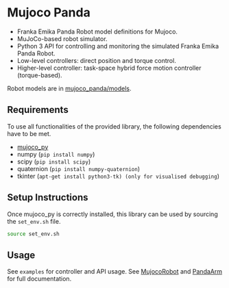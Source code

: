 # Mujoco Panda

- Franka Emika Panda Robot model definitions for Mujoco.
- MuJoCo-based robot simulator.
- Python 3 API for controlling and monitoring the simulated Franka Emika Panda Robot.
- Low-level controllers: direct position and torque control.
- Higher-level controller: task-space hybrid force motion controller (torque-based).

Robot models are in [mujoco_panda/models](mujoco_panda/models).

## Requirements

To use all functionalities of the provided library, the following dependencies have to be met.

- [mujoco_py](https://github.com/openai/mujoco-py)
- numpy (`pip install numpy`)
- scipy (`pip install scipy`)
- quaternion (`pip install numpy-quaternion`)
- tkinter (`apt-get install python3-tk) (only for visualised debugging`)

## Setup Instructions

Once mujoco_py is correctly installed, this library can be used by sourcing the `set_env.sh` file.

```bash
source set_env.sh
```

## Usage

See `examples` for controller and API usage. See [MujocoRobot](mujoco_panda/mujoco_robot.py) and [PandaArm](mujoco_panda/panda_robot.py) for full documentation.
